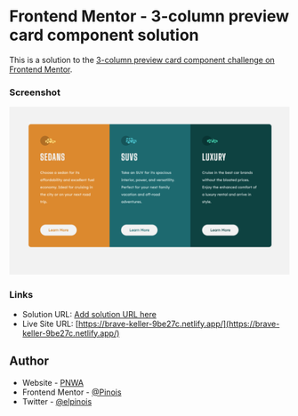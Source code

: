# Frontend Mentor - 3-column preview card component solution

This is a solution to the [3-column preview card component challenge on Frontend Mentor](https://www.frontendmentor.io/challenges/3column-preview-card-component-pH92eAR2-).

### Screenshot

![](./design/result.png)

### Links

-   Solution URL: [Add solution URL here](https://your-solution-url.com)
-   Live Site URL: [https://brave-keller-9be27c.netlify.app/](https://brave-keller-9be27c.netlify.app/)

## Author

-   Website - [PNWA](https://pnwa.dev)
-   Frontend Mentor - [@Pinois](https://www.frontendmentor.io/profile/Pinois)
-   Twitter - [@elpinois](https://www.twitter.com/elpinois)

